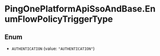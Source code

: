 # PingOnePlatformApiSsoAndBase.EnumFlowPolicyTriggerType

## Enum


* `AUTHENTICATION` (value: `"AUTHENTICATION"`)


